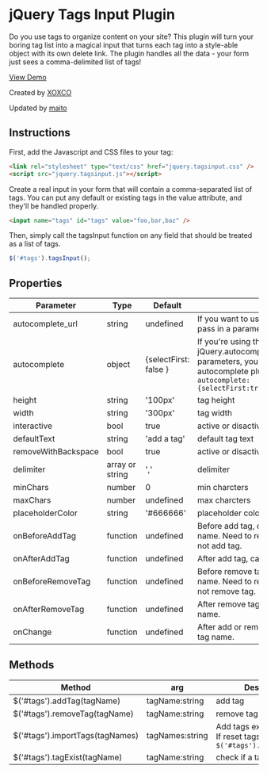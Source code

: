 # jQuery Tags Input Plugin

Do you use tags to organize content on your site?
This plugin will turn your boring tag list into a
magical input that turns each tag into a style-able
object with its own delete link. The plugin handles
all the data - your form just sees a comma-delimited
list of tags!

[View Demo](http://xoxco.com/projects/code/tagsinput/)

Created by [XOXCO](http://xoxco.com)

Updated by [maito](https://twitter.com/maito)

## Instructions

First, add the Javascript and CSS files to your <head> tag:

```html
<link rel="stylesheet" type="text/css" href="jquery.tagsinput.css" />
<script src="jquery.tagsinput.js"></script>
```

Create a real input in your form that will contain a comma-separated list of
tags. You can put any default or existing tags in the value attribute, and
they'll be handled properly.

```html
<input name="tags" id="tags" value="foo,bar,baz" />
```

Then, simply call the tagsInput function on any field that should be treated as a list of tags.

```javascript
$('#tags').tagsInput();
```

## Properties


| Parameter | Type | Default | Description |
----|----|----|----
| autocomplete_url | string | undefined | If you want to use jQuery.autocomplete, you can pass in a parameter with the autocomplete url. |
| autocomplete | object | {selectFirst: false } | If you're using the bassistance jQuery.autocomplete, which takes extra parameters, you can also send in options to the autocomplete plugin, as described here. `autocomplete:{selectFirst:true,width:'100px',autoFill:true}` |
| height | string | '100px' | tag height |
| width | string | '300px' | tag width |
| interactive | bool | true | active or disactive interactive |
| defaultText | string | 'add a tag' | default tag text |
| removeWithBackspace | bool | true | active or disactive remove tag with backspace |
| delimiter | array or string | ',' | delimiter |
| minChars | number | 0 | min charcters |
| maxChars | number | undefined | max charcters |
| placeholderColor | string | '#666666' | placeholder color |
| onBeforeAddTag | function | undefined | Before add tag, called this function with tag name. Need to return true or false. If return false, not add tag. |
| onAfterAddTag | function | undefined | After add tag, called this function with tag name. |
| onBeforeRemoveTag | function | undefined | Before remove tag, called this function with tag name. Need to return true or false. If return false, not remove tag. |
| onAfterRemoveTag | function | undefined | After remove tag, called this function with tag name. |
| onChange | function | undefined | After add or remove tag, called this function with tag name. |


## Methods


| Method | arg | Description |
----|----|----
| $('#tags').addTag(tagName) | tagName:string | add tag |
| $('#tags').removeTag(tagName) | tagName:string | remove tag |
| $('#tags').importTags(tagNames) | tagNames:string | Add tags ex) 'foo,bar,baz'. If reset tags , set `$('#tags').importTags('')` |
| $('#tags').tagExist(tagName) | tagName:string | check if a tag exists |
